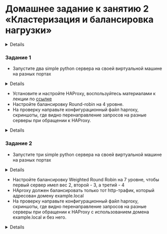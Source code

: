 # Домашнее задание к занятию 2 «Кластеризация и балансировка нагрузки»

<details>

### Цель задания
В результате выполнения этого задания вы научитесь:
1. Настраивать балансировку с помощью HAProxy
2. Настраивать связку HAProxy + Nginx

------

### Чеклист готовности к домашнему заданию

1. Установлена операционная система Ubuntu на виртуальную машину и имеется доступ к терминалу
2. Просмотрены конфигурационные файлы, рассматриваемые на лекции, которые находятся по [ссылке](2/)

------

### Инструкция по выполнению домашнего задания

1. Сделайте fork [репозитория c шаблоном решения](https://github.com/netology-code/sys-pattern-homework) к себе в Github и переименуйте его по названию или номеру занятия, например, https://github.com/имя-вашего-репозитория/gitlab-hw или https://github.com/имя-вашего-репозитория/8-03-hw).
2. Выполните клонирование этого репозитория к себе на ПК с помощью команды git clone.
3. Выполните домашнее задание и заполните у себя локально этот файл README.md:
   - впишите вверху название занятия и ваши фамилию и имя;
   - в каждом задании добавьте решение в требуемом виде: текст/код/скриншоты/ссылка;
   - для корректного добавления скриншотов воспользуйтесь инструкцией [«Как вставить скриншот в шаблон с решением»](https://github.com/netology-code/sys-pattern-homework/blob/main/screen-instruction.md);
   - при оформлении используйте возможности языка разметки md. Коротко об этом можно посмотреть в [инструкции по MarkDown](https://github.com/netology-code/sys-pattern-homework/blob/main/md-instruction.md).
4. После завершения работы над домашним заданием сделайте коммит (git commit -m "comment") и отправьте его на Github (git push origin).
5. Для проверки домашнего задания преподавателем в личном кабинете прикрепите и отправьте ссылку на решение в виде md-файла в вашем Github.
6. Любые вопросы задавайте в чате учебной группы и/или в разделе «Вопросы по заданию» в личном кабинете.

------

</details>

### Задание 1
- Запустите два simple python сервера на своей виртуальной машине на разных портах

<details>

![image](https://github.com/Agooll007/Avetisov-Claster_and_Balance/blob/main/img/2025-09-19_17-34-40.png)

![image](https://github.com/Agooll007/Avetisov-Claster_and_Balance/blob/main/img/2025-09-19_17-34-55.png)

</details>

- Установите и настройте HAProxy, воспользуйтесь материалами к лекции по [ссылке](2/)
- Настройте балансировку Round-robin на 4 уровне.
- На проверку направьте конфигурационный файл haproxy, скриншоты, где видно перенаправление запросов на разные серверы при обращении к HAProxy.

<details>

Ссылка HAProxy https://github.com/Agooll007/Avetisov-Claster_and_Balance/blob/main/haproxy.cfg

![image](https://github.com/Agooll007/Avetisov-Claster_and_Balance/blob/main/img/2025-09-19_17-37-04.png)

![image](https://github.com/Agooll007/Avetisov-Claster_and_Balance/blob/main/img/2025-09-19_17-37-23.png)

</details>

### Задание 2
- Запустите три simple python сервера на своей виртуальной машине на разных портах

<details>

![image](https://github.com/Agooll007/Avetisov-Claster_and_Balance/blob/main/img/2025-09-19_17-34-40.png)

![image](https://github.com/Agooll007/Avetisov-Claster_and_Balance/blob/main/img/2025-09-19_17-34-55.png)

![image](https://github.com/Agooll007/Avetisov-Claster_and_Balance/blob/main/img/2025-09-19_18-39-12.png)

</details>

- Настройте балансировку Weighted Round Robin на 7 уровне, чтобы первый сервер имел вес 2, второй - 3, а третий - 4
- HAproxy должен балансировать только тот http-трафик, который адресован домену example.local
- На проверку направьте конфигурационный файл haproxy, скриншоты, где видно перенаправление запросов на разные серверы при обращении к HAProxy c использованием домена example.local и без него.

<details>

Ссылка файл HAProxy https://github.com/Agooll007/Avetisov-Claster_and_Balance/blob/main/haproxy_2.cfg

![image](https://github.com/Agooll007/Avetisov-Claster_and_Balance/blob/main/img/2025-09-19_18-40-50.png)

![image](https://github.com/Agooll007/Avetisov-Claster_and_Balance/blob/main/img/2025-09-19_18-41-52.png)
